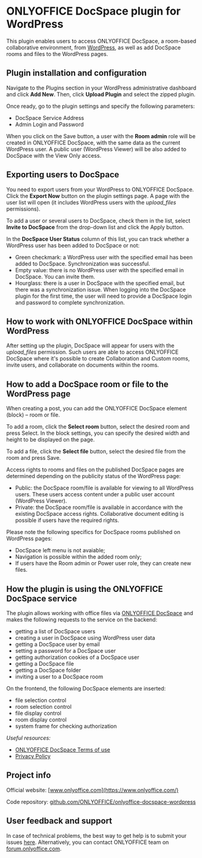 # ONLYOFFICE DocSpace plugin for WordPress

This plugin enables users to access ONLYOFFICE DocSpace, a room-based collaborative environment, from [WordPress](https://wordpress.org/), as well as add DocSpace rooms and files to the WordPress pages.  

## Plugin installation and configuration 

Navigate to the Plugins section in your WordPress administrative dashboard and click **Add New**. Then, click **Upload Plugin** and select the zipped plugin.

Once ready, go to the plugin settings and specify the following parameters:

- DocSpace Service Address
- Admin Login and Password

When you click on the Save button, a user with the **Room admin** role will be created in ONLYOFFICE DocSpace, with the same data as the current WordPress user. A public user (WordPress Viewer) will be also added to DocSpace with the View Only access. 

## Exporting users to DocSpace

You need to export users from your WordPress to ONLYOFFICE DocSpace. Click the **Export Now** button on the plugin settings page. A page with the user list will open (it includes WordPress users with the *upload_files* permissions).

To add a user or several users to DocSpace, check them in the list, select **Invite to DocSpace** from the drop-down list and click the Apply button.

In the **DocSpace User Status** column of this list, you can track whether a WordPress user has been added to DocSpace or not:

- Green checkmark: a WordPress user with the specified email has been added to DocSpace. Synchronization was successful.
- Empty value: there is no WordPress user with the specified email in DocSpace. You can invite them.
- Hourglass: there is a user in DocSpace with the specified email, but there was a synchronization issue. When logging into the DocSpace plugin for the first time, the user will need to provide a DocSpace login and password to complete synchronization.

## How to work with ONLYOFFICE DocSpace within WordPress

After setting up the plugin, DocSpace will appear for users with the *upload_files* permission. Such users are able to access ONLYOFFICE DocSpace where it's possible to create Collaboration and Custom rooms, invite users, and collaborate on documents within the rooms.

## How to add a DocSpace room or file to the WordPress page

When creating a post, you can add the ONLYOFFICE DocSpace element (block) – room or file. 

To add a room, click the **Select room** button, select the desired room and press Select. In the block settings, you can specify the desired width and height to be displayed on the page.

To add a file, click the **Select file** button, select the desired file from the room and press Save.

Access rights to rooms and files on the published DocSpace pages are determined depending on the publicity status of the WordPress page:

- Public: the DocSpace room/file is available for viewing to all WordPress users. These users access content under a public user account (WordPress Viewer).
- Private: the DocSpace room/file is available in accordance with the existing DocSpace access rights. Collaborative document editing is possible if users have the required rights.

Please note the following specifics for DocSpace rooms published on WordPress pages:

- DocSpace left menu is not avaiable;
- Navigation is possible within the added room only;
- If users have the Room admin or Power user role, they can create new files.

## How the plugin is using the ONLYOFFICE DocSpace service

The plugin allows working with office files via [ONLYOFFICE DocSpace](https://www.onlyoffice.com/docspace.aspx) and makes the following requests to the service on the backend:

- getting a list of DocSpace users
- creating a user in DocSpace using WordPress user data
- getting a DocSpace user by email
- setting a password for a DocSpace user
- getting authorization cookies of a DocSpace user 
- getting a DocSpace file
- getting a DocSpace folder
- inviting a user to a DocSpace room

On the frontend, the following DocSpace elements are inserted:

- file selection control
- room selection control
- file display control
- room display control
- system frame for checking authorization 

*Useful resources:* 

- [ONLYOFFICE DocSpace Terms of use](https://onlyo.co/41Y69Rf)
- [Privacy Policy](https://www.onlyoffice.com/Privacy.aspx)

## Project info

Official website: [www.onlyoffice.com](https://www.onlyoffice.com/)

Code repository: [github.com/ONLYOFFICE/onlyoffice-docspace-wordpress](https://github.com/ONLYOFFICE/onlyoffice-docspace-wordpress)

## User feedback and support

In case of technical problems, the best way to get help is to submit your issues [here](https://github.com/ONLYOFFICE/onlyoffice-docspace-wordpress/issues). 
Alternatively, you can contact ONLYOFFICE team on [forum.onlyoffice.com](https://forum.onlyoffice.com/).